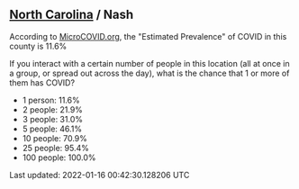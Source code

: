 
## [North Carolina](/united-states/north-carolina) / Nash

According to [MicroCOVID.org](http://microcovid.org),
the "Estimated Prevalence" of COVID in this county is 11.6%

If you interact with a certain number of people in this location
(all at once in a group, or spread out across the day), what is the chance that
1 or more of them has COVID?

- 1 person: 11.6%
- 2 people: 21.9%
- 3 people: 31.0%
- 5 people: 46.1%
- 10 people: 70.9%
- 25 people: 95.4%
- 100 people: 100.0%

Last updated: 2022-01-16 00:42:30.128206 UTC
